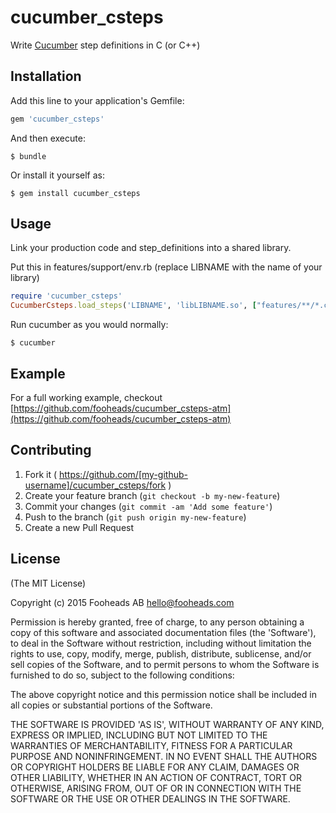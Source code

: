 # cucumber_csteps

  Write [Cucumber](https://github.com/cucumber/cucumber) step definitions in C (or C++)

## Installation

Add this line to your application's Gemfile:

```ruby
gem 'cucumber_csteps'
```

And then execute:

    $ bundle

Or install it yourself as:

    $ gem install cucumber_csteps

## Usage

Link your production code and step_definitions into a shared library.

Put this in features/support/env.rb (replace LIBNAME with the name of your library)

```ruby
require 'cucumber_csteps'
CucumberCsteps.load_steps('LIBNAME', 'libLIBNAME.so', ["features/**/*.c"])
```

Run cucumber as you would normally:

    $ cucumber

## Example

For a full working example, checkout [https://github.com/fooheads/cucumber_csteps-atm](https://github.com/fooheads/cucumber_csteps-atm)

## Contributing

1. Fork it ( https://github.com/[my-github-username]/cucumber_csteps/fork )
2. Create your feature branch (`git checkout -b my-new-feature`)
3. Commit your changes (`git commit -am 'Add some feature'`)
4. Push to the branch (`git push origin my-new-feature`)
5. Create a new Pull Request

## License

(The MIT License)

Copyright (c) 2015 Fooheads AB <hello@fooheads.com>

Permission is hereby granted, free of charge, to any person obtaining
a copy of this software and associated documentation files (the
'Software'), to deal in the Software without restriction, including
without limitation the rights to use, copy, modify, merge, publish,
distribute, sublicense, and/or sell copies of the Software, and to
permit persons to whom the Software is furnished to do so, subject to
the following conditions:

The above copyright notice and this permission notice shall be
included in all copies or substantial portions of the Software.

THE SOFTWARE IS PROVIDED 'AS IS', WITHOUT WARRANTY OF ANY KIND,
EXPRESS OR IMPLIED, INCLUDING BUT NOT LIMITED TO THE WARRANTIES OF
MERCHANTABILITY, FITNESS FOR A PARTICULAR PURPOSE AND NONINFRINGEMENT.
IN NO EVENT SHALL THE AUTHORS OR COPYRIGHT HOLDERS BE LIABLE FOR ANY
CLAIM, DAMAGES OR OTHER LIABILITY, WHETHER IN AN ACTION OF CONTRACT,
TORT OR OTHERWISE, ARISING FROM, OUT OF OR IN CONNECTION WITH THE
SOFTWARE OR THE USE OR OTHER DEALINGS IN THE SOFTWARE.


